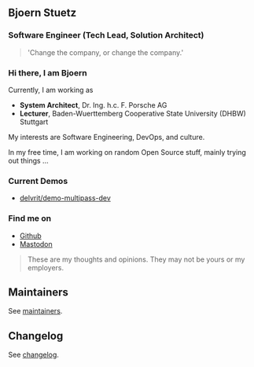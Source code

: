 ## Bjoern Stuetz

### Software Engineer (Tech Lead, Solution Architect)

> 'Change the company, or change the company.'

### Hi there, I am Bjoern

Currently, I am working as

-   **System Architect**, Dr. Ing. h.c. F. Porsche AG
-   **Lecturer**, Baden-Wuerttemberg Cooperative State University (DHBW) Stuttgart

My interests are Software Engineering, DevOps, and culture.

In my free time, I am working on random Open Source stuff, mainly trying out things ...

### Current Demos

-   [delvrit/demo-multipass-dev](https://github.com/delvrit/demo-multipass-dev)

### Find me on

-   [Github](https://github.com/ybiyrit)
-   [Mastodon](https://digitalcourage.social/@bjoernstuetz)

> These are my thoughts and opinions. They may not be yours or my employers.

## Maintainers

See [maintainers](MAINTAINERS.md).

## Changelog

See [changelog](CHANGELOG.md).
